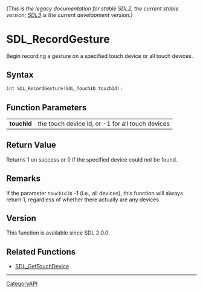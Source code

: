 ###### (This is the legacy documentation for stable SDL2, the current stable version; [SDL3](https://wiki.libsdl.org/SDL3/) is the current development version.)
# SDL_RecordGesture

Begin recording a gesture on a specified touch device or all touch devices.

## Syntax

```c
int SDL_RecordGesture(SDL_TouchID touchId);

```

## Function Parameters

|                 |                                                  |
| --------------- | ------------------------------------------------ |
| **touchId**     | the touch device id, or -1 for all touch devices |

## Return Value

Returns 1 on success or 0 if the specified device could not be found.

## Remarks

If the parameter `touchId` is -1 (i.e., all devices), this function will
always return 1, regardless of whether there actually are any devices.

## Version

This function is available since SDL 2.0.0.

## Related Functions

* [SDL_GetTouchDevice](SDL_GetTouchDevice.md)

----
[CategoryAPI](CategoryAPI.md)

